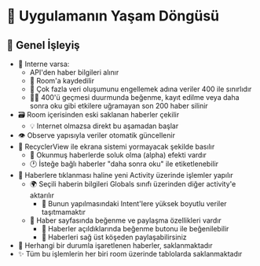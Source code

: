 # 🌱 Uygulamanın Yaşam Döngüsü

## 🎈 Genel İşleyiş

- 📶 Interne varsa:
    -  API'den haber bilgileri alınır
    - 💾 Room'a kaydedilir
    - 🎳 Çok fazla veri oluşumunu engellemek adına veriler 400 ile sınırlıdır
    - 👨‍💼 400'ü geçmesi duurmunda beğenme, kayıt edilme veya daha sonra oku gibi etkilere uğramayan son 200 haber silinir
- 🗃️ Room içerisinden eski saklanan haberler çekilir
    - 💡 Internet olmazsa direkt bu aşamadan başlar
- 👁️ Observe yapısıyla veriler otomatik güncellenir
- 👀 RecyclerView ile ekrana sistemi yormayacak şekilde basılır
    - 📖 Okunmuş haberlerde soluk olma (alpha) efekti vardır
    - 🕐 İsteğe bağlı haberler "daha sonra oku" ile etiketlenebilir
- 📃 Haberlere tıklanması haline yeni Activity üzerinde işlemler yapılır
    - 🌍 Seçili haberin bilgileri Globals sınıfı üzerinden diğer activity'e aktarılır
        - 🎈 Bunun yapılmasındaki Intent'lere yüksek boyutlu veriler taşıtmamaktır
    - 🧐 Haber sayfasında beğenme ve paylaşma özellikleri vardır
        - 💖 Haberler açıldıklarında beğenme butonu ile beğenilebilir
        - 🔀 Haberleri sağ üst köşeden paylaşabilirsiniz
- 📌 Herhangi bir durumla işaretlenen haberler, saklanmaktadır
- ✨ Tüm bu işlemlerin her biri room üzerinde tablolarda saklanmaktadır

